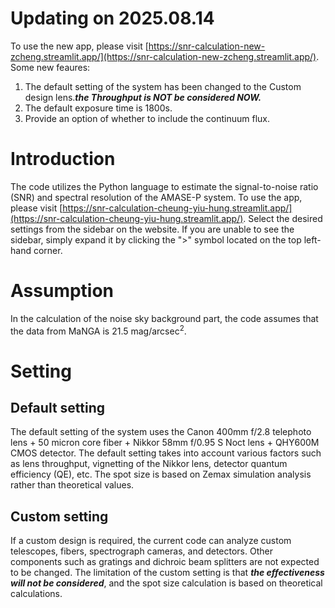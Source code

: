 # Updating on 2025.08.14
To use the new app, please visit [https://snr-calculation-new-zcheng.streamlit.app/](https://snr-calculation-new-zcheng.streamlit.app/). Some new feaures:
1. The default setting of the system has been changed to the Custom design lens.***the Throughput is NOT be considered NOW.***
2. The default exposure time is 1800s.
3. Provide an option of whether to include the continuum flux.

# Introduction
The code utilizes the Python language to estimate the signal-to-noise ratio (SNR) and spectral resolution of the AMASE-P system. To use the app, please visit [https://snr-calculation-cheung-yiu-hung.streamlit.app/](https://snr-calculation-cheung-yiu-hung.streamlit.app/). Select the desired settings from the sidebar on the website. If you are unable to see the sidebar, simply expand it by clicking the ">" symbol located on the top left-hand corner.

# Assumption
In the calculation of the noise sky background part, the code assumes that the data from MaNGA is 21.5 mag/arcsec<sup>2</sup>.

# Setting
## Default setting
The default setting of the system uses the Canon 400mm f/2.8 telephoto lens + 50 micron core fiber + Nikkor 58mm f/0.95 S Noct lens + QHY600M CMOS detector. The default setting takes into account various factors such as lens throughput, vignetting of the Nikkor lens, detector quantum efficiency (QE), etc. The spot size is based on Zemax simulation analysis rather than theoretical values.

## Custom setting
If a custom design is required, the current code can analyze custom telescopes, fibers, spectrograph cameras, and detectors. Other components such as gratings and dichroic beam splitters are not expected to be changed. The limitation of the custom setting is that ***the effectiveness will not be considered***, and the spot size calculation is based on theoretical calculations.
